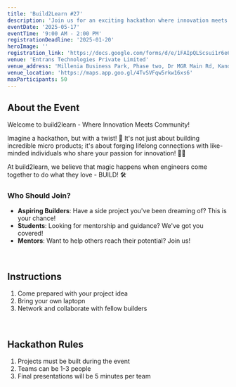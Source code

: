 ```yaml
---
title: 'Build2Learn #27'
description: 'Join us for an exciting hackathon where innovation meets community!'
eventDate: '2025-05-17'
eventTime: '9:00 AM - 2:00 PM'
registrationDeadline: '2025-01-20'
heroImage: ''
registration_link: 'https://docs.google.com/forms/d/e/1FAIpQLScsui1r6e6PsgDyOycPiIAY_rz9i8vQ02MnmikPw2ESVG830g/closedform'
venue: 'Entrans Technologies Private Limited'
venue_address: 'Millenia Business Park, Phase two, Dr MGR Main Rd, Kandhanchavadi, Perungudi, Chennai, Tamil Nadu 600096'
venue_location: '​https://maps.app.goo.gl/4TvSVFqw5rkw16xs6'
maxParticipants: 50
---
```


## About the Event

Welcome to build2learn - Where Innovation Meets Community!

Imagine a hackathon, but with a twist! 🤔 It's not just about building incredible micro products; it's about forging lifelong connections with like-minded individuals who share your passion for innovation! 🤝💡

At build2learn, we believe that magic happens when engineers come together to do what they love - BUILD! 🛠

### Who Should Join?

- **Aspiring Builders**: Have a side project you've been dreaming of? This is your chance!
- **Students**: Looking for mentorship and guidance? We've got you covered!
- **Mentors**: Want to help others reach their potential? Join us!

<br />

## Instructions

1. Come prepared with your project idea
2. Bring your own laptopn
3. Network and collaborate with fellow builders

<br />

## Hackathon Rules

1. Projects must be built during the event
2. Teams can be 1-3 people
3. Final presentations will be 5 minutes per team
